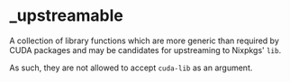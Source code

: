 # \_upstreamable

A collection of library functions which are more generic than required by CUDA packages and may be candidates for upstreaming to Nixpkgs' `lib`.

As such, they are not allowed to accept `cuda-lib` as an argument.

